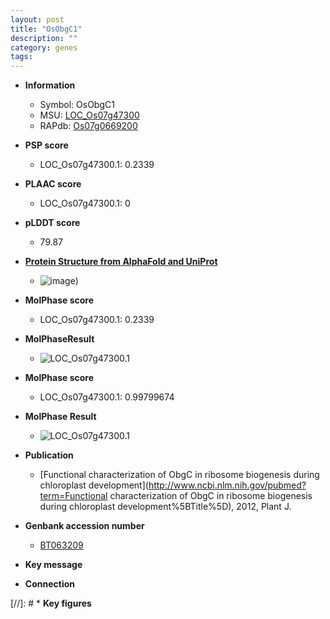 ```yaml
---
layout: post
title: "OsObgC1"
description: ""
category: genes
tags: 
---
```


* **Information**  
    + Symbol: OsObgC1  
    + MSU: [LOC_Os07g47300](http://rice.plantbiology.msu.edu/cgi-bin/ORF_infopage.cgi?orf=LOC_Os07g47300)  
    + RAPdb: [Os07g0669200](http://rapdb.dna.affrc.go.jp/viewer/gbrowse_details/irgsp1?name=Os07g0669200)  

* **PSP score**  
    + LOC_Os07g47300.1: 0.2339 

* **PLAAC score**  
    + LOC_Os07g47300.1: 0 

* **pLDDT score**
    + 79.87

* **[Protein Structure from AlphaFold and UniProt](https://www.uniprot.org/uniprotkb/A0A0P0XA81/entry#structure)**
    + ![image](https://ricepsp.github.io/images/A/AF-A0A0P0XA81-F1.png))

* **MolPhase score**
    + LOC_Os07g47300.1: 0.2339

* **MolPhaseResult**
    + ![LOC_Os07g47300.1](https://ricepsp.github.io/pictures/LOC_Os07g/LOC_Os07g47300.1.png)

* **MolPhase score**
    + LOC_Os07g47300.1: 0.99799674

* **MolPhase Result**
    + ![LOC_Os07g47300.1](https://304243504.github.io/Pictures/LOC_Os07g/LOC_Os07g47300.1.png)

* **Publication**  
    + [Functional characterization of ObgC in ribosome biogenesis during chloroplast development](http://www.ncbi.nlm.nih.gov/pubmed?term=Functional characterization of ObgC in ribosome biogenesis during chloroplast development%5BTitle%5D), 2012, Plant J.

* **Genbank accession number**  
    + [BT063209](http://www.ncbi.nlm.nih.gov/nuccore/BT063209)

* **Key message**  

* **Connection**  

[//]: # * **Key figures**  


